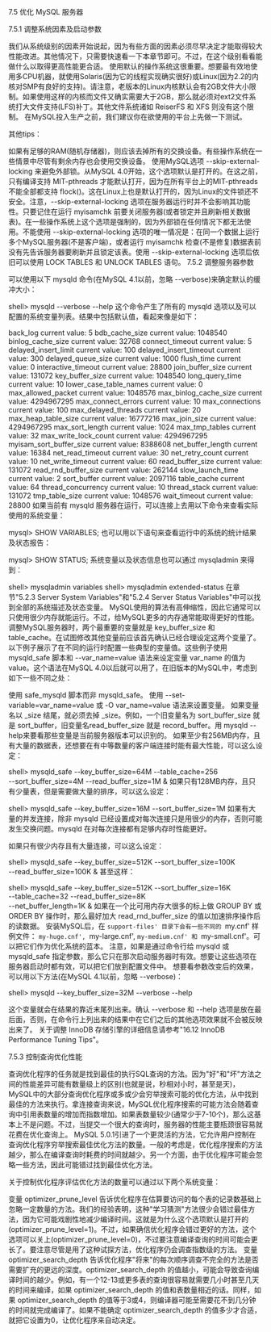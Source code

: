 7.5 优化 MySQL 服务器

7.5.1 调整系统因素及启动参数

我们从系统级别的因素开始说起，因为有些方面的因素必须尽早决定才能取得较大性能改进。其他情况下，只需要快速看一下本章节即可。不过，在这个级别看看能做什么以取得更高性能更合适。
使用默认的操作系统这很重要。想要最有效地使用多CPU机器，就使用Solaris(因为它的线程实现确实很好)或Linux(因为2.2的内核对SMP有良好的支持)。请注意，老版本的Linux内核默认会有2GB文件大小限制。如果使用这样的内核而文件又确实需要大于2GB，那么就必须对ext2文件系统打大文件支持(LFS)补丁。其他文件系统诸如 ReiserFS 和 XFS 则没有这个限制。
在MySQL投入生产之前，我们建议你在欲使用的平台上先做一下测试。

其他tips：


如果有足够的RAM(随机存储器)，则应该去掉所有的交换设备。有些操作系统在一些情景中尽管有剩余内存也会使用交换设备。
使用MySQL选项 --skip-external-locking 来避免外部锁。从MySQL 4.0开始，这个选项默认是打开的。在这之前，只有编译支持
MIT-pthreads 才能默认打开，因为在所有平台上的MIT-pthreads 不能全部都支持 flock()。这在Linux上也是默认打开的，因为Linux的文件锁还不安全。注意，--skip-external-locking 选项在服务器运行时并不会影响其功能性。只要记住在运行
myisamchk 前要关闭服务器(或者锁定并且刷新相关数据表)。在一些操作系统上这个选项是强制的，因为外部锁在任何情况下都无法使用。不能使用 --skip-external-locking 选项的唯一情况是：在同一个数据上运行多个MySQL服务器(不是客户端)，或者运行
myisamchk 检查(不是修复)数据表前没有先告诉服务器要刷新并且锁定该表。使用 --skip-external-locking 选项后依旧可以使用 LOCK TABLES 和 UNLOCK TABLES 语句。
7.5.2 调整服务器参数

可以使用以下 mysqld 命令(在MySQL 4.1以前，忽略 --verbose)来确定默认的缓冲大小：

shell> mysqld --verbose --help
这个命令产生了所有的 mysqld 选项以及可以配置的系统变量列表。结果中包括默认值，看起来像是如下：

back_log                 current value: 5
bdb_cache_size           current value: 1048540
binlog_cache_size        current value: 32768
connect_timeout          current value: 5
delayed_insert_limit     current value: 100
delayed_insert_timeout   current value: 300
delayed_queue_size       current value: 1000
flush_time               current value: 0
interactive_timeout      current value: 28800
join_buffer_size         current value: 131072
key_buffer_size          current value: 1048540
long_query_time          current value: 10
lower_case_table_names   current value: 0
max_allowed_packet       current value: 1048576
max_binlog_cache_size    current value: 4294967295
max_connect_errors       current value: 10
max_connections          current value: 100
max_delayed_threads      current value: 20
max_heap_table_size      current value: 16777216
max_join_size            current value: 4294967295
max_sort_length          current value: 1024
max_tmp_tables           current value: 32
max_write_lock_count     current value: 4294967295
myisam_sort_buffer_size  current value: 8388608
net_buffer_length        current value: 16384
net_read_timeout         current value: 30
net_retry_count          current value: 10
net_write_timeout        current value: 60
read_buffer_size         current value: 131072
read_rnd_buffer_size     current value: 262144
slow_launch_time         current value: 2
sort_buffer              current value: 2097116
table_cache              current value: 64
thread_concurrency       current value: 10
thread_stack             current value: 131072
tmp_table_size           current value: 1048576
wait_timeout             current value: 28800
如果当前有 mysqld 服务器在运行，可以连接上去用以下命令来查看实际使用的系统变量：

mysql> SHOW VARIABLES;
也可以用以下语句来查看运行中的系统的统计结果及状态报告：

mysql> SHOW STATUS;
系统变量以及状态信息也可以通过
mysqladmin 来得到：


shell> mysqladmin variables
shell> mysqladmin extended-status
在章节"5.2.3 Server System Variables"和"5.2.4 Server Status Variables"中可以找到全部的系统描述及状态变量。
MySQL使用的算法有高伸缩性，因此它通常可以只使用很少内存就能运行。不过，给MySQL更多的内存通常能取得更好的性能。
调整MySQL服务器时，两个最重要的变量就是 key_buffer_size 和 table_cache。在试图修改其他变量前应该首先确认已经合理设定这两个变量了。
以下例子展示了在不同的运行时配置一些典型的变量值。这些例子使用 mysqld_safe 脚本和 --var_name=value 语法来设定变量 var_name 的值为 value。这个语法在MySQL 4.0以后就可以用了，在旧版本的MySQL中，考虑到如下一些不同之处：

使用 safe_mysqld 脚本而非 mysqld_safe。
使用 --set-variable=var_name=value 或 -O var_name=value 语法来设置变量。
如果变量名以 _size 结尾，就必须去掉 _size。例如，一个旧变量名为 sort_buffer_size 就是 sort_buffer，旧变量名read_buffer_size 就是 record_buffer。用 mysqld --help来要看那些变量是当前服务器版本可以识别的。
如果至少有256MB内存，且有大量的数据表，还想要在有中等数量的客户端连接时能有最大性能，可以这么设定：

shell> mysqld_safe --key_buffer_size=64M --table_cache=256 \
           --sort_buffer_size=4M --read_buffer_size=1M &
如果只有128MB内存，且只有少量表，但是需要做大量的排序，可以这么设定：

shell> mysqld_safe --key_buffer_size=16M --sort_buffer_size=1M
如果有大量的并发连接，除非 mysqld 已经设置成对每次连接只是用很少的内存，否则可能发生交换问题。mysqld 在对每次连接都有足够内存时性能更好。


如果只有很少内存且有大量连接，可以这么设定：

shell> mysqld_safe --key_buffer_size=512K --sort_buffer_size=100K \
           --read_buffer_size=100K &
甚至这样：


shell> mysqld_safe --key_buffer_size=512K --sort_buffer_size=16K \
           --table_cache=32 --read_buffer_size=8K \
           --net_buffer_length=1K &
如果在一个比可用内存大很多的标上做 GROUP BY 或 ORDER BY 操作时，那么最好加大 read_rnd_buffer_size 的值以加速排序操作后的读数据。
安装MySQL后，在 `support-files' 目录下会有一些不同的 `my.cnf' 样例文件： `my-huge.cnf', `my-large.cnf', `my-medium.cnf' 和 `my-small.cnf'。可以把它们作为优化系统的蓝本。
注意，如果是通过命令行给 mysqld 或 mysqld_safe 指定参数，那么它只在那次启动服务器时有效。想要让这些选项在服务器启动时都有效，可以把它们放到配置文件中。
想要看参数改变后的效果，可以用以下方法(在MySQL 4.1以前，忽略 --verbose)：

shell> mysqld --key_buffer_size=32M --verbose --help

这个变量就会在结果的靠近末尾列出来。确认 --verbose 和 --help 选项是放在最后面，否则，在命令行上列出来的结果中在它们之后的其他选项效果就不会被反映出来了。
关于调整 InnoDB 存储引擎的详细信息请参考"16.12 InnoDB Performance Tuning Tips"。


7.5.3 控制查询优化性能

查询优化程序的任务就是找到最佳的执行SQL查询的方法。因为"好"和"坏"方法之间的性能差异可能有数量级上的区别(也就是说，秒相对小时，甚至是天)，MySQL中的大部分查询优化程序或多或少会穷举搜索可能的优化方法，从中找到最佳的方法来执行。拿连接查询来说，MySQL优化程序搜索的可能方法会随着查询中引用表数量的增加而指数增加。如果表数量较少(通常少于7-10个)，那么这基本上不是问题。不过，当提交一个很大的查询时，服务器的性能主要瓶颈很容易就花费在优化查询上。
MySQL 5.0.1引进了一个更灵活的方法，它允许用户控制在查询优化程序穷举搜索最佳优化方法的数量。一般的考虑是，优化程序搜索的方法越少，那么在编译查询时耗费的时间就越少。另一个方面，由于优化程序可能会忽略一些方法，因此可能错过找到最佳优化方法。

关于控制优化程序评估优化方法的数量可以通过以下两个系统变量：


变量 optimizer_prune_level 告诉优化程序在估算要访问的每个表的记录数基础上忽略一定数量的方法。我们的经验表明，这种"学习猜测"方法很少会错过最佳方法，因为它可能戏剧性地减少编译时间。这就是为什么这个选项默认是打开的(optimizer_prune_level=1)。不过，如果确信优化程序会错过更好的方法，这个选项可以关上(optimizer_prune_level=0)，不过要注意编译查询的时间可能会更长了。要注意尽管是用了这种试探方法，优化程序仍会调查指数级的方法。
变量 optimizer_search_depth
告诉优化程序"将来"的每次顺序调查不完全的方法是否需要扩充的更远的深度。optimizer_search_depth 的值越小，可能会导致查询编译时间的越少。例如，有一个12-13或更多表的查询很容易就需要几小时甚至几天的时间来编译，如果 optimizer_search_depth 的值和表数量相近的话。同样，如果 optimizer_search_depth 的值等于3或4，则编译器可能至需要花不到几分钟的时间就完成编译了。如果不能确定 optimizer_search_depth 的值多少才合适，就把它设置为0，让优化程序来自动决定。